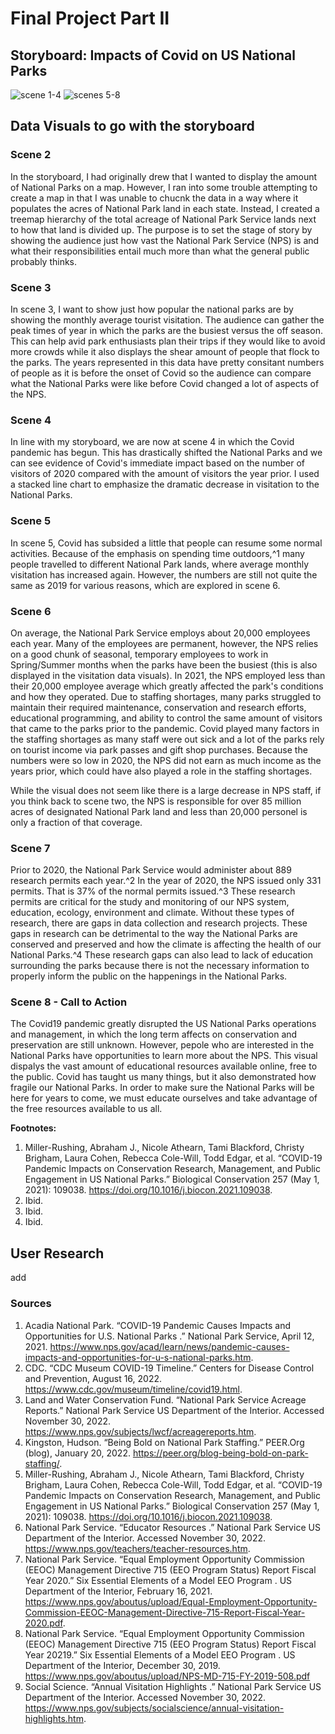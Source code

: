 # Final Project Part II

## Storyboard: Impacts of Covid on US National Parks
![scene 1-4](https://user-images.githubusercontent.com/117210925/204948950-57685657-b5f4-47cb-a8d9-521bf094f90b.jpg)
![scenes 5-8](https://user-images.githubusercontent.com/117210925/204949026-58633f99-300a-43bc-ab7b-e9209efabc36.jpg)

## Data Visuals to go with the storyboard
### **Scene 2**
<div class="flourish-embed flourish-hierarchy" data-src="visualisation/12011897"><script src="https://public.flourish.studio/resources/embed.js"></script></div>

In the storyboard, I had originally drew that I wanted to display the amount of National Parks on a map. However, I ran into some trouble attempting to create a map in that I was unable to chucnk the data in a way where it populates the acres of National Park land in each state.
Instead, I created a treemap hierarchy of the total acreage of National Park Service lands next to how that land is divided up. The purpose is to set the stage of story by showing the audience just how vast the National Park Service (NPS) is and what their responsibilities entail much more than what the general public probably thinks. 


### **Scene 3**
<div class="flourish-embed flourish-chart" data-src="visualisation/11999289"><script src="https://public.flourish.studio/resources/embed.js"></script></div>

In scene 3, I want to show just how popular the national parks are by showing the monthly average tourist visitation. The audience can gather the peak times of year in which the parks are the busiest versus the off season. This can help avid park enthusiasts plan their trips if they would like to avoid more crowds while it also displays
the shear amount of people that flock to the parks. The years represented in this data have pretty consitant numbers of people as it is before the onset of Covid so the audience can compare what the National Parks were like before Covid changed a lot of aspects of the NPS.


### **Scene 4**
<div class="flourish-embed flourish-chart" data-src="visualisation/12000032"><script src="https://public.flourish.studio/resources/embed.js"></script></div>

In line with my storyboard, we are now at scene 4 in which the Covid pandemic has begun. This has drastically shifted the National Parks and we can see evidence of Covid's immediate impact based on the number of visitors of 2020 compared with the amount of visitors the year prior. I used a stacked line chart to emphasize the dramatic decrease in visitation to the National Parks.


### **Scene 5**
<div class="flourish-embed flourish-chart" data-src="visualisation/12000186"><script src="https://public.flourish.studio/resources/embed.js"></script></div>

In scene 5, Covid has subsided a little that people can resume some normal activities. Because of the emphasis on spending time outdoors,^1 many people travelled to different National Park lands, where average monthly visitation has increased again. However, the numbers are still not quite the same as 2019 for various reasons, which are explored in scene 6. 


### **Scene 6**
<div class="flourish-embed flourish-chart" data-src="visualisation/12011084"><script src="https://public.flourish.studio/resources/embed.js"></script></div>

On average, the National Park Service employs about 20,000 employees each year. Many of the employees are permanent, however, the NPS relies on a good chunk of seasonal, temporary employees to work in Spring/Summer months when the parks have been the busiest (this is also displayed in the visitation data visuals).
In 2021, the NPS employed less than their 20,000 employee average which greatly affected the park's conditions and how they operated. Due to staffing shortages, many parks struggled to maintain their required maintenance, conservation and research efforts, educational programming, and ability to control the same amount of visitors that came to the parks prior to the pandemic. 
Covid played many factors in the staffing shortages as many staff were out sick and a lot of the parks rely on tourist income via park passes and gift shop purchases. Because the numbers were so low in 2020, the NPS did not earn as much income as the years prior, which could have also played a role in the staffing shortages. 

While the visual does not seem like there is a large decrease in NPS staff, if you think back to scene two, the NPS is responsible for over 85 million acres of designated National Park land and less than 20,000 personel is only a fraction of that coverage. 


### **Scene 7**
<div class="flourish-embed flourish-chart" data-src="visualisation/12011736"><script src="https://public.flourish.studio/resources/embed.js"></script></div>

Prior to 2020, the National Park Service would administer about 889 research permits each year.^2 In the year of 2020, the NPS issued only 331 permits. That is 37% of the normal permits issued.^3
These research permits are critical for the study and monitoring of our NPS system, education, ecology, environment and climate. Without these types of research, there are gaps in data collection and research projects.
These gaps in research can be detrimental to the way the National Parks are conserved and preserved and how the climate is affecting the health of our National Parks.^4
These research gaps can also lead to lack of education surrounding the parks because there is not the necessary information to properly inform the public on the happenings in the National Parks.


### **Scene 8 - Call to Action**
<div class="flourish-embed flourish-chart" data-src="visualisation/12013363"><script src="https://public.flourish.studio/resources/embed.js"></script></div>

The Covid19 pandemic greatly disrupted the US National Parks operations and management, in which the long term affects on conservation and preservation are still unknown. However, pepole who are interested in the National Parks have opportunities to learn more about the NPS. This visual dispalys the vast amount of educational resources available online, free to the public. 
Covid has taught us many things, but it also demonstrated how fragile our National Parks. In order to make sure the 
National Parks will be here for years to come, we must educate ourselves and take advantage of the free resources available to us all. 



**Footnotes:**
1. Miller-Rushing, Abraham J., Nicole Athearn, Tami Blackford, Christy Brigham, Laura Cohen, Rebecca Cole-Will, Todd Edgar, et al. “COVID-19 Pandemic Impacts on Conservation Research, Management, and Public Engagement in US National Parks.” Biological Conservation 257 (May 1, 2021): 109038. https://doi.org/10.1016/j.biocon.2021.109038.
2. Ibid. 
3. Ibid. 
4. Ibid.



## User Research
add




### Sources
1. Acadia National Park. “COVID-19 Pandemic Causes Impacts and Opportunities for U.S. National Parks .” National Park Service, April 12, 2021. https://www.nps.gov/acad/learn/news/pandemic-causes-impacts-and-opportunities-for-u-s-national-parks.htm.
2. CDC. “CDC Museum COVID-19 Timeline.” Centers for Disease Control and Prevention, August 16, 2022. https://www.cdc.gov/museum/timeline/covid19.html.
3. Land and Water Conservation Fund. “National Park Service Acreage Reports.” National Park Service US Department of the Interior. Accessed November 30, 2022. https://www.nps.gov/subjects/lwcf/acreagereports.htm.
4. Kingston, Hudson. “Being Bold on National Park Staffing.” PEER.Org (blog), January 20, 2022. https://peer.org/blog-being-bold-on-park-staffing/.
5. Miller-Rushing, Abraham J., Nicole Athearn, Tami Blackford, Christy Brigham, Laura Cohen, Rebecca Cole-Will, Todd Edgar, et al. “COVID-19 Pandemic Impacts on Conservation Research, Management, and Public Engagement in US National Parks.” Biological Conservation 257 (May 1, 2021): 109038. https://doi.org/10.1016/j.biocon.2021.109038.
6. National Park Service. “Educator Resources .” National Park Service US Department of the Interior. Accessed November 30, 2022. https://www.nps.gov/teachers/teacher-resources.htm.
7. National Park Service. “Equal Employment Opportunity Commission (EEOC) Management Directive 715 (EEO Program Status) Report Fiscal Year 2020.” Six Essential Elements of a Model EEO Program . US Department of the Interior, February 16, 2021. https://www.nps.gov/aboutus/upload/Equal-Employment-Opportunity-Commission-EEOC-Management-Directive-715-Report-Fiscal-Year-2020.pdf.
8. National Park Service. “Equal Employment Opportunity Commission (EEOC) Management Directive 715 (EEO Program Status) Report Fiscal Year 20219.” Six Essential Elements of a Model EEO Program . US Department of the Interior, December 30, 2019. https://www.nps.gov/aboutus/upload/NPS-MD-715-FY-2019-508.pdf
9. Social Science. “Annual Visitation Highlights .” National Park Service US Department of the Interior. Accessed November 30, 2022. https://www.nps.gov/subjects/socialscience/annual-visitation-highlights.htm.




